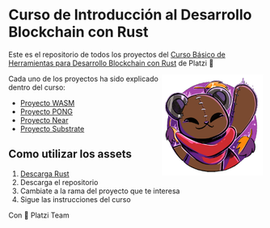 # Curso de Introducción al Desarrollo Blockchain con Rust
Este es el repositorio de todos los proyectos del [Curso Básico de Herramientas para Desarrollo Blockchain con Rust](https://platzi.com/cursos/rust-blockchain/) de Platzi 💚 

<a href="https://github.com/HectorPulido">
<img align="right" height="auto" width="200" src="https://github.com/HectorPulido/HectorPulido/raw/master/img/pequesoft.png"/>
</a>

Cada uno de los proyectos ha sido explicado dentro del curso:

* [Proyecto WASM](https://github.com/platzi/curso-rust-blockchain/tree/wasm)
* [Proyecto PONG](https://github.com/platzi/curso-rust-blockchain/tree/rust-wasm-pong)
* [Proyecto Near](https://github.com/platzi/curso-rust-blockchain/tree/near)
* [Proyecto Substrate](https://github.com/platzi/curso-rust-blockchain/tree/substrate)

## Como utilizar los assets
1. [Descarga Rust](https://www.rust-lang.org/tools/install)
2. Descarga el repositorio
3. Cambiate a la rama del proyecto que te interesa
4. Sigue las instrucciones del curso


Con 💚 Platzi Team
